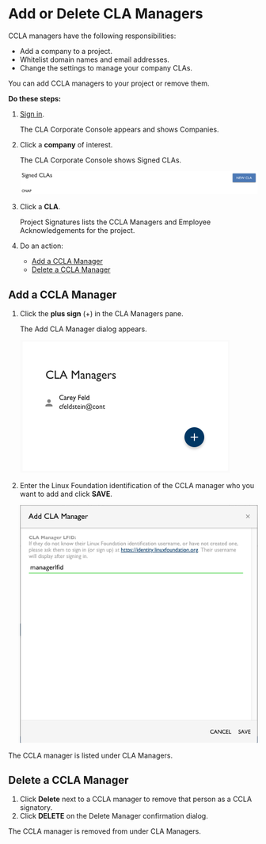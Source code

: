# Add or Delete CLA Managers

CCLA managers have the following responsibilities:

* Add a company to a project.
* Whitelist domain names and email addresses.
* Change the settings to manage your company CLAs.

You can add CCLA managers to your project or remove them.

**Do these steps:**

1. [Sign in](sign-in-to-the-cla-corporate-console.md).

   The CLA Corporate Console appears and shows Companies.

2. Click a **company** of interest.

   The CLA Corporate Console shows Signed CLAs.

   ![Signed CLAs](../../.gitbook/assets/cla-signed-clas.png)

3. Click a **CLA**.

   Project Signatures lists the CCLA Managers and Employee Acknowledgements for the project.

4. Do an action:
   * [Add a CCLA Manager](add-or-delete-ccla-managers.md#add-a-ccla-manager)
   * [Delete a CCLA Manager](add-or-delete-ccla-managers.md#delete-a-ccla-manager)

## Add a CCLA Manager

1. Click the **plus sign** \(+\) in the CLA Managers pane.

   The Add CLA Manager dialog appears.

   ![Add CLA Manager pane](../../.gitbook/assets/cla-managers-pane.png)

2. Enter the Linux Foundation identification of the CCLA manager who you want to add and click **SAVE**.

   ![Add CLA Manager](../../.gitbook/assets/cla-add-cla-manager.png)

The CCLA manager is listed under CLA Managers.

## Delete a CCLA Manager

1. Click **Delete** next to a CCLA manager to remove that person as a CCLA signatory.
2. Click **DELETE** on the Delete Manager confirmation dialog.

The CCLA manager is removed from under CLA Managers.

